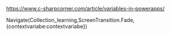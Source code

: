 https://www.c-sharpcorner.com/article/variables-in-powerapps/


Navigate(Collection_learning,ScreenTransition.Fade,{contextvariabe:contextvariabe})
